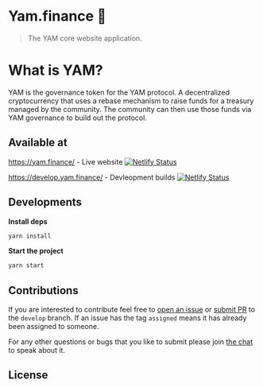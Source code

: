 # Yam.finance 🍠
> The YAM core website application.

# What is YAM?
YAM is the governance token for the YAM protocol. A decentralized cryptocurrency that uses a rebase mechanism to raise funds for a treasury managed by the community. The community can then use those funds via YAM governance to build out the protocol.

## Available at
https://yam.finance/ - Live website 
<a href="https://app.netlify.com/sites/epic-goldberg-1d6f10/deploys" target="_blank">![Netlify Status](https://api.netlify.com/api/v1/badges/c6e1a55f-0f94-4b2d-937c-0749cf108ebd/deploy-status)</a>

https://develop.yam.finance/ - Devleopment builds 
<a href="https://app.netlify.com/sites/naughty-villani-786b2d/deploys" target="_blank">![Netlify Status](https://api.netlify.com/api/v1/badges/aeee282a-58a9-4cf7-8965-a9cafc836168/deploy-status)</a>

## Developments
**Install deps**
```sh
yarn install
```

**Start the project**
```sh
yarn start
```

## Contributions
If you are interested to contribute feel free to [open an issue](https://github.com/yam-finance/yam-www/issues) or [submit PR](https://github.com/yam-finance/yam-www/pulls) to the `develop` branch. If an issue has the tag `assigned` means it has already been assigned to someone.

For any other questions or bugs that you like to submit please join [the chat](https://discord.gg/TgFpmDj) to speak about it.

## License
